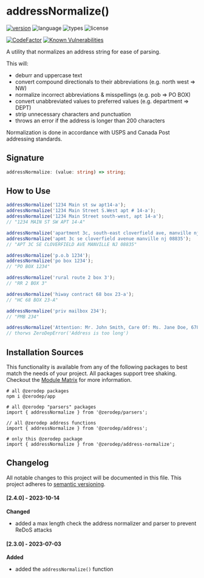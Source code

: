# addressNormalize()

[![version](https://img.shields.io/npm/v/@zerodep/address-normalize?style=flat-square&color=blue)](https://www.npmjs.com/package/@zerodep/address-normalize)
![language](https://img.shields.io/badge/typescript-100%25-blue?style=flat-square)
![types](https://img.shields.io/badge/types-included-blue?style=flat-square)
![license](https://img.shields.io/github/license/cdepage/zerodep?color=blue&style=flat-square)

[![CodeFactor](https://www.codefactor.io/repository/github/cdepage/zerodep/badge)](https://www.codefactor.io/repository/github/cdepage/zerodep)
[![Known Vulnerabilities](https://snyk.io/test/github/cdepage/zerodep/badge.svg)](https://snyk.io/test/github/cdepage/zerodep)

A utility that normalizes an address string for ease of parsing.

This will:

- deburr and uppercase text
- convert compound directionals to their abbreviations (e.g. north west => NW)
- normalize incorrect abbreviations & misspellings (e.g. pob => PO BOX)
- convert unabbreviated values to preferred values (e.g. department => DEPT)
- strip unnecessary characters and punctuation
- throws an error if the address is longer than 200 characters

Normalization is done in accordance with USPS and Canada Post addressing standards.

## Signature

```typescript
addressNormalize: (value: string) => string;
```

## How to Use

```javascript
addressNormalize('1234 Main st sw apt14-a');
addressNormalize('1234 Main Street S.West apt # 14-a');
addressNormalize('1234 Main Street south-west, apt 14-a');
// "1234 MAIN ST SW APT 14-A"

addressNormalize('apartment 3c, south-east cloverfield ave, manville nj 08835');
addressNormalize('apmt 3c se cloverfield avenue manville nj 08835');
// "APT 3C SE CLOVERFIELD AVE MANVILLE NJ 08835"

addressNormalize('p.o.b 1234');
addressNormalize('po box 1234');
// "PO BOX 1234"

addressNormalize('rural route 2 box 3');
// "RR 2 BOX 3"

addressNormalize('hiway contract 68 box 23-a');
// "HC 68 BOX 23-A"

addressNormalize('priv mailbox 234');
// "PMB 234"

addressNormalize('Attention: Mr. John Smith, Care Of: Ms. Jane Doe, 6789 Oak Avenue, Apartment 1617181920, Building C, Suite 2122232425, Floor 28, Lakeview, Texas 54321-6789, United States of America');
// thorws ZeroDepError('Address is too long')
```

## Installation Sources

This functionality is available from any of the following packages to best match the needs of your project. All packages support tree shaking. Checkout the [Module Matrix](/) for more information.

```shell
# all @zerodep packages
npm i @zerodep/app

# all @zerodep "parsers" packages
import { addressNormalize } from '@zerodep/parsers';

// all @zerodep address functions
import { addressNormalize } from '@zerodep/address';

# only this @zerodep package
import { addressNormalize } from '@zerodep/address-normalize';
```

## Changelog

All notable changes to this project will be documented in this file. This project adheres to [semantic versioning](https://semver.org/spec/v2.0.0.html).

#### [2.4.0] - 2023-10-14

**Changed**

- added a max length check the address normalizer and parser to prevent ReDoS attacks

#### [2.3.0] - 2023-07-03

**Added**

- added the `addressNormalize()` function
